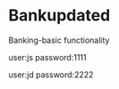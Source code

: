 # Bankupdated
Banking-basic functionality
<!--  For Demo use -->
user:js
password:1111

<!-- Second -->
user:jd
password:2222
